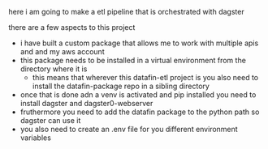 here i am going to make a etl pipeline that is orchestrated with dagster

there are a few aspects to this project
- i have built a custom package that allows me to work with multiple apis and and my aws account
- this package needs to be installed in a virtual environment from the directory where it is
    - this means that wherever this datafin-etl project is you also need to install the datafin-package repo in a sibling directory
- once that is done adn a venv is activated and pip installed you need to install dagster and dagster0-webserver
- fruthermore you need to add the datafin package to the python path so dagster can use it
- you also need to create an .env file for you different environment variables 
